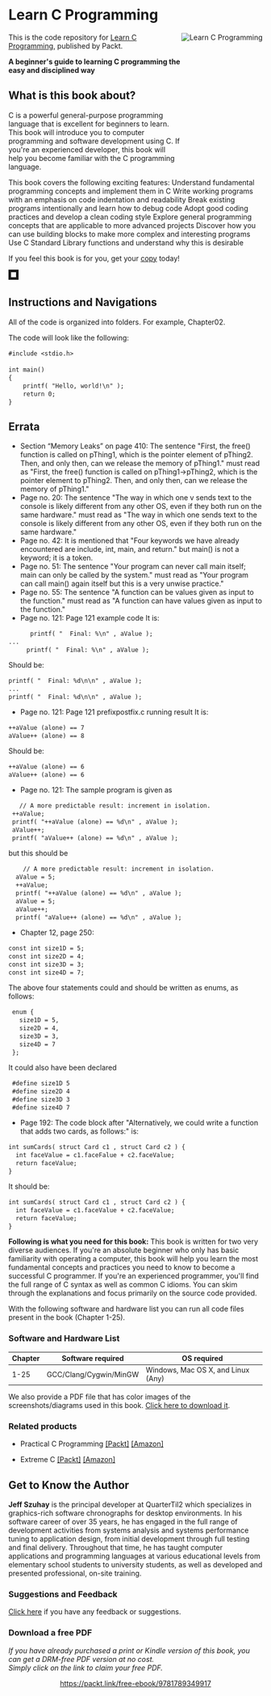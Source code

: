 


# Learn C Programming

<a href="https://www.packtpub.com/programming/learn-c-programming-fundamentals-of-c?utm_source=github&utm_medium=repository&utm_campaign=9781789349917"><img src="https://packt-type-cloud.s3.amazonaws.com/uploads/sites/2925/2020/06/cover.png" alt="Learn C Programming" height="256px" align="right"></a>

This is the code repository for [Learn C Programming](https://www.packtpub.com/programming/learn-c-programming-fundamentals-of-c?utm_source=github&utm_medium=repository&utm_campaign=9781789349917), published by Packt.

**A beginner's guide to learning C programming the easy and disciplined way**

## What is this book about?
C is a powerful general-purpose programming language that is excellent for beginners to learn. This book will introduce you to computer programming and software development using C. If you're an experienced developer, this book will help you become familiar with the C programming language.


This book covers the following exciting features:
Understand fundamental programming concepts and implement them in C 
Write working programs with an emphasis on code indentation and readability 
Break existing programs intentionally and learn how to debug code 
Adopt good coding practices and develop a clean coding style 
Explore general programming concepts that are applicable to more advanced projects 
Discover how you can use building blocks to make more complex and interesting programs 
Use C Standard Library functions and understand why this is desirable

If you feel this book is for you, get your [copy](https://www.amazon.com/dp/1789349915) today!

<a href="https://www.packtpub.com/?utm_source=github&utm_medium=banner&utm_campaign=GitHubBanner"><img src="https://raw.githubusercontent.com/PacktPublishing/GitHub/master/GitHub.png" 
alt="https://www.packtpub.com/" border="5" /></a>

## Instructions and Navigations
All of the code is organized into folders. For example, Chapter02.

The code will look like the following:
```
#include <stdio.h>

int main()
{
    printf( "Hello, world!\n" );
    return 0;
}
```

## Errata

* Section “Memory Leaks” on page 410: The sentence "First, the free() function is called on pThing1, which is the pointer element of pThing2. Then, and only then, can we release the memory of pThing1." must read as "First, the free() function is called on pThing1->pThing2, which is the pointer element to pThing2. Then, and only then, can we release the memory of pThing1."
* Page no. 20: The sentence "The way in which one v sends text to the console is likely different from any other OS, even if they both run on the same hardware." must read as "The way in which one sends text to the console is likely different from any other OS, even if they both run on the same hardware."
* Page no. 42: It is mentioned that "Four keywords we have already encountered are include, int, main, and return." but main() is not a keyword; it is a token.
* Page no. 51: The sentence "Your program can never call main itself; main can only be called by the system." must read as "Your program can call main() again itself but this is a very unwise practice."
* Page no. 55: The sentence "A function can be values given as input to the function." must read as "A function can have values given as input to the function."
* Page no. 121: Page 121 example code
It is:
```
      printf( "  Final: %\n" , aValue );
...
     printf( "  Final: %\n" , aValue );
```
Should be:
```
printf( "  Final: %d\n\n" , aValue );
...
printf( "  Final: %d\n\n" , aValue );
```
* Page no. 121: Page 121 prefixpostfix.c running result
It is:
```
++aValue (alone) == 7
aValue++ (alone) == 8
```

Should be:
```
++aValue (alone) == 6
aValue++ (alone) == 6
```
* Page no. 121: The sample program is given as
 ```
    // A more predictable result: increment in isolation.
  ++aValue;
  printf( "++aValue (alone) == %d\n" , aValue );
  aValue++;
  printf( "aValue++ (alone) == %d\n" , aValue );
 ```
but this should be
```
    // A more predictable result: increment in isolation.
  aValue = 5;
  ++aValue;
  printf( "++aValue (alone) == %d\n" , aValue );
  aValue = 5;
  aValue++;
  printf( "aValue++ (alone) == %d\n" , aValue );
  ```
  * Chapter 12, page 250:
  ```
  const int size1D = 5;
  const int size2D = 4;
  const int size3D = 3;
  const int size4D = 7;
  ```
  The above four statements could and should be written as enums, as follows:
 ```
  enum {
    size1D = 5,
    size2D = 4,
    size3D = 3,
    size4D = 7
  };
  ```
It could also have been declared
 ```
  #define size1D 5
  #define size2D 4
  #define size3D 3
  #define size4D 7
```
* Page 192: The code block after "Alternatively, we could write a function that adds two cards, as follows:" is:
```
int sumCards( struct Card c1 , struct Card c2 ) {
  int faceValue = c1.faceFalue + c2.faceValue;
  return faceValue;
}
```
It should be:
```
int sumCards( struct Card c1 , struct Card c2 ) {
  int faceValue = c1.faceValue + c2.faceValue;
  return faceValue;
}
```

**Following is what you need for this book:**
This book is written for two very diverse audiences.
If you're an absolute beginner who only has basic familiarity with operating a computer, this book will help you learn the most fundamental concepts and practices you need to know to become a successful C programmer.
If you're an experienced programmer, you'll find the full range of C syntax as well as common C idioms. You can skim through the explanations and focus primarily on the source code provided.

With the following software and hardware list you can run all code files present in the book (Chapter 1-25).
### Software and Hardware List
| Chapter | Software required | OS required |
| -------- | ------------------------------------ | ----------------------------------- |
| 1-25 | GCC/Clang/Cygwin/MinGW | Windows, Mac OS X, and Linux (Any) |

We also provide a PDF file that has color images of the screenshots/diagrams used in this book. [Click here to download it](https://static.packt-cdn.com/downloads/9781789349917_ColorImages.pdf).

### Related products
*  Practical C Programming [[Packt]](https://www.packtpub.com/programming/c-programming-cookbook?utm_source=github&utm_medium=repository&utm_campaign=) [[Amazon]](https://www.amazon.com/dp/1838641106)

*  Extreme C [[Packt]](https://www.packtpub.com/programming/extreme-c?utm_source=github&utm_medium=repository&utm_campaign=) [[Amazon]](https://www.amazon.com/dp/1789343623)

## Get to Know the Author
**Jeff Szuhay**
is the principal developer at QuarterTil2 which specializes in graphics-rich software chronographs for desktop environments. In his software career of over 35 years, he has engaged in the full range of development activities from systems analysis and systems performance tuning to application design, from initial development through full testing and final delivery.
Throughout that time, he has taught computer applications and programming languages at various educational levels from elementary school students to university students, as well as developed and presented professional, on-site training.

### Suggestions and Feedback
[Click here](https://docs.google.com/forms/d/e/1FAIpQLSdy7dATC6QmEL81FIUuymZ0Wy9vH1jHkvpY57OiMeKGqib_Ow/viewform) if you have any feedback or suggestions.


### Download a free PDF

 <i>If you have already purchased a print or Kindle version of this book, you can get a DRM-free PDF version at no cost.<br>Simply click on the link to claim your free PDF.</i>
<p align="center"> <a href="https://packt.link/free-ebook/9781789349917">https://packt.link/free-ebook/9781789349917 </a> </p>